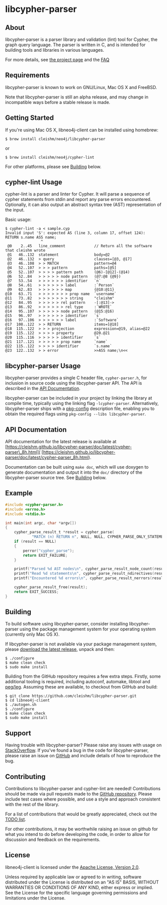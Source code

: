 libcypher-parser
================


About
-----

libcypher-parser is a parser library and validation (lint) tool for Cypher, the
graph query language. The parser is written in C, and is intended for building
tools and libraries in various languages.

For more details, see [the project page](
https://cleishm.github.io/libcypher-parser/) and the [FAQ](
https://github.com/cleishm/libcypher-parser/wiki/FAQ)


Requirements
------------

libcypher-parser is known to work on GNU/Linux, Mac OS X and FreeBSD.

Note that libcypher-parser is still an alpha release, and may change in
incompatible ways before a stable release is made.


Getting Started
---------------

If you're using Mac OS X, libneo4j-client can be installed using homebrew:

```console
$ brew install cleishm/neo4j/libcypher-parser
```

or

```console
$ brew install cleishm/neo4j/cypher-lint
```

For other platforms, please see [Building](#building) below.


cypher-lint Usage
-----------------

cypher-lint is a parser and linter for Cypher. It will parse a sequence of
cypher statements from stdin and report any parse errors encountered.
Optionally, it can also output an abstract syntax tree (AST) representation of
the input.

Basic usage:

```console
$ cypher-lint -a < sample.cyp
Invalid input 'S': expected AS (line 3, column 17, offset 124):
RETURN s.name ASS name;
                ^
 @0    2..45   line_comment             // Return all the software that cleishm wrote
 @1   46..132  statement                body=@2
 @2   46..132  > query                  clauses=[@3, @17]
 @3   46..108  > > MATCH                pattern=@4
 @4   52..107  > > > pattern            paths=[@5]
 @5   52..107  > > > > pattern path     (@6)-[@12]-(@14)
 @6   52..84   > > > > > node pattern   (@7:@8 {@9})
 @7   53..54   > > > > > > identifier   `n`
 @8   54..61   > > > > > > label        :`Person`
 @9   62..83   > > > > > > map          {@10:@11}
@10   63..71   > > > > > > > prop name  `username`
@11   73..82   > > > > > > > string     "cleishm"
@12   84..95   > > > > > rel pattern    -[:@13]->
@13   86..92   > > > > > > rel type     :`WROTE`
@14   95..107  > > > > > node pattern   (@15:@16)
@15   96..97   > > > > > > identifier   `s`
@16   97..106  > > > > > > label        :`Software`
@17  108..122  > > RETURN               items=[@18]
@18  115..122  > > > projection         expression=@19, alias=@22
@19  115..122  > > > > property         @20.@21
@20  115..116  > > > > > identifier     `s`
@21  117..121  > > > > > prop name      `name`
@22  115..122  > > > > identifier       `s.name`
@23  122..132  > > error                >>ASS name;\n<<
```


libcypher-parser Usage
----------------------

libcypher-parser provides a single C header file, `cypher-parser.h`, for
inclusion in source code using the libcypher-parser API. The API is described in
the [API Documentation](#api_documentation).

libcypher-parser can be included in your project by linking the library at
compile time, typically using the linking flag `-lcypher-parser`.
Alternatively, libcypher-parser ships with a [pkg-config](
https://wiki.freedesktop.org/www/Software/pkg-config/)
description file, enabling you to obtain the required flags using
`pkg-config --libs libcypher-parser`.


API Documentation
-----------------

API documentation for the latest release is available at
[https://cleishm.github.io/libcypher-parser/doc/latest/cypher-parser\_8h.html](
[https://cleishm.github.io/libcypher-parser/doc/latest/cypher-parser_8h.html).

Documentation can be built using `make doc`, which will use doxygen to generate
documentation and output it into the `doc/` directory of the libcypher-parser
source tree. See [Building](#building) below.


Example
-------

```C
#include <cypher-parser.h>
#include <errno.h>
#include <stdio.h>

int main(int argc, char *argv[])
{
    cypher_parse_result_t *result = cypher_parse(
            "MATCH (n) RETURN n", NULL, NULL, CYPHER_PARSE_ONLY_STATEMENTS);
    if (result == NULL)
    {
        perror("cypher_parse");
        return EXIT_FAILURE;
    }

    printf("Parsed %d AST nodes\n", cypher_parse_result_node_count(result));
    printf("Read %d statements\n", cypher_parse_result_ndirectives(result));
    printf("Encountered %d errors\n", cypher_parse_result_nerrors(result));

    cypher_parse_result_free(result);
    return EXIT_SUCCESS;
}
```


Building
--------

To build software using libcypher-parser, consider installing libcypher-parser
using the package management system for your operating system (currently only
Mac OS X).

If libcypher-parser is not available via your package management system,
please [download the latest release](
https://github.com/cleishm/libcypher-parser/releases), unpack and then:

```console
$ ./configure
$ make clean check
$ sudo make install
```

Building from the GitHub repository requires a few extra steps. Firstly, some
additional tooling is required, including autoconf, automake, libtool and
[peg/leg](http://piumarta.com/software/peg/). Assuming these are available,
to checkout from GitHub and build:

```console
$ git clone https://github.com/cleishm/libcypher-parser.git
$ cd libneo4j-client
$ ./autogen.sh
$ ./configure
$ make clean check
$ sudo make install
```


Support
-------

Having trouble with libcypher-parser? Please raise any issues with usage on
[StackOverflow](http://stackoverflow.com/questions/tagged/libcypher-parser). If
you've found a bug in the code for libcypher-parser, please raise an issue on
[GitHub](https://github.com/cleishm/libcypher-parser) and include details of how
to reproduce the bug.


Contributing
------------

Contributions to libcypher-parser and cypher-lint are needed! Contributions
should be made via pull requests made to the [GitHub repository](
https://github.com/cleishm/libcypher-parser). Please include test cases where
possible, and use a style and approach consistent with the rest of the library.

For a list of contributions that would be greatly appreciated, check out
the [TODO list](https://github.com/cleishm/libcypher-parser/wiki/TODO).

For other contributions, it may be worthwhile raising an issue on github for
what you intend to do before developing the code, in order to allow for
discussion and feedback on the requirements.


License
-------

libneo4j-client is licensed under the [Apache License, Version 2.0](
http://www.apache.org/licenses/LICENSE-2.0).

Unless required by applicable law or agreed to in writing, software distributed
under the License is distributed on an "AS IS" BASIS, WITHOUT WARRANTIES OR
CONDITIONS OF ANY KIND, either express or implied.  See the License for the
specific language governing permissions and limitations under the License.
